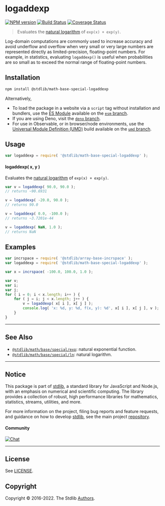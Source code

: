 <!--

@license Apache-2.0

Copyright (c) 2018 The Stdlib Authors.

Licensed under the Apache License, Version 2.0 (the "License");
you may not use this file except in compliance with the License.
You may obtain a copy of the License at

   http://www.apache.org/licenses/LICENSE-2.0

Unless required by applicable law or agreed to in writing, software
distributed under the License is distributed on an "AS IS" BASIS,
WITHOUT WARRANTIES OR CONDITIONS OF ANY KIND, either express or implied.
See the License for the specific language governing permissions and
limitations under the License.

-->

# logaddexp

[![NPM version][npm-image]][npm-url] [![Build Status][test-image]][test-url] [![Coverage Status][coverage-image]][coverage-url] <!-- [![dependencies][dependencies-image]][dependencies-url] -->

> Evaluates the [natural logarithm][@stdlib/math/base/special/ln] of `exp(x) + exp(y)`.

<section class="intro">

Log-domain computations are commonly used to increase accuracy and avoid underflow and overflow when very small or very large numbers are represented directly as limited-precision, floating-point numbers. For example, in statistics, evaluating `logaddexp()` is useful when probabilities are so small as to exceed the normal range of floating-point numbers.

</section>

<section class="installation">

## Installation

```bash
npm install @stdlib/math-base-special-logaddexp
```

Alternatively,

-   To load the package in a website via a `script` tag without installation and bundlers, use the [ES Module][es-module] available on the [`esm` branch][esm-url].
-   If you are using Deno, visit the [`deno` branch][deno-url].
-   For use in Observable, or in browser/node environments, use the [Universal Module Definition (UMD)][umd] build available on the [`umd` branch][umd-url].

</section>

<section class="usage">

## Usage

```javascript
var logaddexp = require( '@stdlib/math-base-special-logaddexp' );
```

#### logaddexp( x, y )

Evaluates the [natural logarithm][@stdlib/math/base/special/ln] of `exp(x) + exp(y)`.

```javascript
var v = logaddexp( 90.0, 90.0 );
// returns ~90.6931

v = logaddexp( -20.0, 90.0 );
// returns 90.0

v = logaddexp( 0.0, -100.0 );
// returns ~3.7201e-44

v = logaddexp( NaN, 1.0 );
// returns NaN
```

</section>

<!-- /.usage -->

<section class="examples">

## Examples

<!-- eslint no-undef: "error" -->

```javascript
var incrspace = require( '@stdlib/array-base-incrspace' );
var logaddexp = require( '@stdlib/math-base-special-logaddexp' );

var x = incrspace( -100.0, 100.0, 1.0 );

var v;
var i;
var j;
for ( i = 0; i < x.length; i++ ) {
    for ( j = i; j < x.length; j++ ) {
        v = logaddexp( x[ i ], x[ j ] );
        console.log( 'x: %d, y: %d, f(x, y): %d', x[ i ], x[ j ], v );
    }
}
```

</section>

<!-- /.examples -->

<!-- Section for related `stdlib` packages. Do not manually edit this section, as it is automatically populated. -->

<section class="related">

* * *

## See Also

-   <span class="package-name">[`@stdlib/math/base/special/exp`][@stdlib/math/base/special/exp]</span><span class="delimiter">: </span><span class="description">natural exponential function.</span>
-   <span class="package-name">[`@stdlib/math/base/special/ln`][@stdlib/math/base/special/ln]</span><span class="delimiter">: </span><span class="description">natural logarithm.</span>

</section>

<!-- /.related -->

<!-- Section for all links. Make sure to keep an empty line after the `section` element and another before the `/section` close. -->


<section class="main-repo" >

* * *

## Notice

This package is part of [stdlib][stdlib], a standard library for JavaScript and Node.js, with an emphasis on numerical and scientific computing. The library provides a collection of robust, high performance libraries for mathematics, statistics, streams, utilities, and more.

For more information on the project, filing bug reports and feature requests, and guidance on how to develop [stdlib][stdlib], see the main project [repository][stdlib].

#### Community

[![Chat][chat-image]][chat-url]

---

## License

See [LICENSE][stdlib-license].


## Copyright

Copyright &copy; 2016-2022. The Stdlib [Authors][stdlib-authors].

</section>

<!-- /.stdlib -->

<!-- Section for all links. Make sure to keep an empty line after the `section` element and another before the `/section` close. -->

<section class="links">

[npm-image]: http://img.shields.io/npm/v/@stdlib/math-base-special-logaddexp.svg
[npm-url]: https://npmjs.org/package/@stdlib/math-base-special-logaddexp

[test-image]: https://github.com/stdlib-js/math-base-special-logaddexp/actions/workflows/test.yml/badge.svg?branch=main
[test-url]: https://github.com/stdlib-js/math-base-special-logaddexp/actions/workflows/test.yml?query=branch:main

[coverage-image]: https://img.shields.io/codecov/c/github/stdlib-js/math-base-special-logaddexp/main.svg
[coverage-url]: https://codecov.io/github/stdlib-js/math-base-special-logaddexp?branch=main

<!--

[dependencies-image]: https://img.shields.io/david/stdlib-js/math-base-special-logaddexp.svg
[dependencies-url]: https://david-dm.org/stdlib-js/math-base-special-logaddexp/main

-->

[umd]: https://github.com/umdjs/umd
[es-module]: https://developer.mozilla.org/en-US/docs/Web/JavaScript/Guide/Modules

[deno-url]: https://github.com/stdlib-js/math-base-special-logaddexp/tree/deno
[umd-url]: https://github.com/stdlib-js/math-base-special-logaddexp/tree/umd
[esm-url]: https://github.com/stdlib-js/math-base-special-logaddexp/tree/esm

[chat-image]: https://img.shields.io/gitter/room/stdlib-js/stdlib.svg
[chat-url]: https://gitter.im/stdlib-js/stdlib/

[stdlib]: https://github.com/stdlib-js/stdlib

[stdlib-authors]: https://github.com/stdlib-js/stdlib/graphs/contributors

[stdlib-license]: https://raw.githubusercontent.com/stdlib-js/math-base-special-logaddexp/main/LICENSE

<!-- <related-links> -->

[@stdlib/math/base/special/exp]: https://github.com/stdlib-js/math-base-special-exp

[@stdlib/math/base/special/ln]: https://github.com/stdlib-js/math-base-special-ln

<!-- </related-links> -->

</section>

<!-- /.links -->
